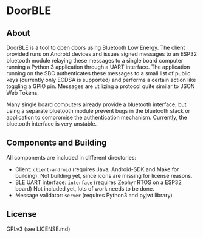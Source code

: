 # DoorBLE

## About

DoorBLE is a tool to open doors using Bluetooth Low Energy. The client provided
runs on Android devices and issues signed messages to an ESP32 bluetooth module
relaying these messages to a single board computer running a Python 3
application through a UART interface. The application running on the SBC
authenticates these messages to a small list of public keys (currently only
ECDSA is supported) and performs a certain action like toggling a GPIO pin.
Messages are utilizing a protocol quite similar to JSON Web Tokens.

Many single board computers already provide a bluetooth interface, but using a
separate bluetooth module prevent bugs in the bluetooth stack or application to
compromise the authentication mechanism. Currently, the bluetooth interface is
very unstable.

## Components and Building

All components are included in different directories:
 - Client: `client-android` (requires Java, Android-SDK and Make for building).
    Not building yet, since icons are missing for license reasons.
 - BLE UART interface: `interface` (requires Zephyr RTOS on a ESP32 board)
    Not included yet, lots of work needs to be done.
 - Message validator: `server` (requires Python3 and pyjwt library)

## License

GPLv3 (see LICENSE.md)
